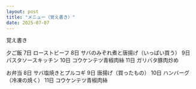 ```yaml
---
layout: post
title: "メニュー（覚え書き）"
date: 2025-07-07
---
```


覚え書き

夕ご飯
7日 ローストビーフ
8日 サバのみぞれ煮と唐揚げ（いっぱい買う）
9日 パスタソースキッチン
10日 コウケンテツ青椒肉絲
11日 ガリバタ豚肉炒め

お弁当
8日 サバ塩焼きとプルコギ
9日 唐揚げ（買ったもの）
10日 ハンバーグ（冷凍の焼く）
11日 コウケンテツ青椒肉絲
